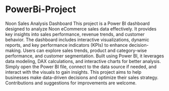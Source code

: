 # PowerBi-Project
Noon Sales Analysis Dashboard 
This project is a Power BI dashboard designed to analyze Noon eCommerce sales data effectively. It provides key insights into sales performance, revenue trends, and customer behavior. The dashboard includes interactive visualizations, dynamic reports, and key performance indicators (KPIs) to enhance decision-making. Users can explore sales trends, product and category-wise performance, and customer segmentation. Built using Power BI, it leverages data modeling, DAX calculations, and interactive charts for better analysis. Simply open the Power BI file, connect to the data source if needed, and interact with the visuals to gain insights. This project aims to help businesses make data-driven decisions and optimize their sales strategy. Contributions and suggestions for improvements are welcome.


